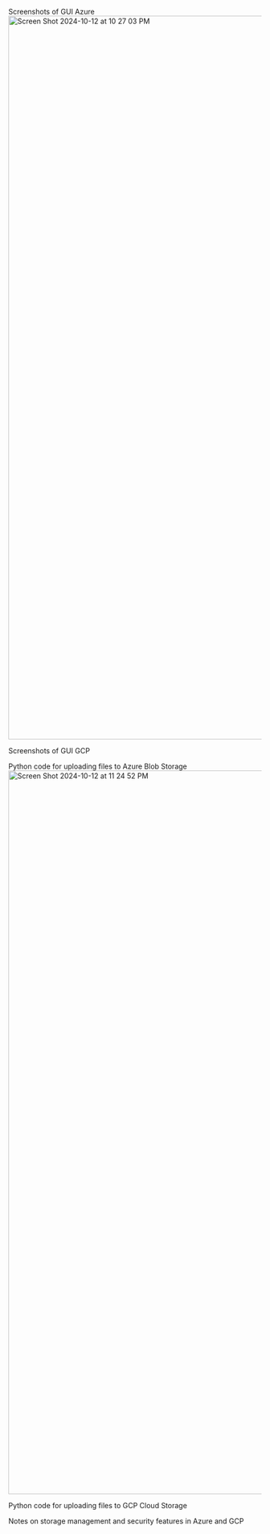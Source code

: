 Screenshots of GUI Azure 
<img width="1440" alt="Screen Shot 2024-10-12 at 10 27 03 PM" src="https://github.com/user-attachments/assets/0f0f0c9d-00c1-4a0e-80ba-e772b4d399ac">

Screenshots of GUI GCP

Python code for uploading files to Azure Blob Storage 
<img width="1440" alt="Screen Shot 2024-10-12 at 11 24 52 PM" src="https://github.com/user-attachments/assets/b6b79070-1c06-4ae7-a684-92cbc5b6696a">

Python code for uploading files to GCP Cloud Storage

Notes on storage management and security features in Azure and GCP

